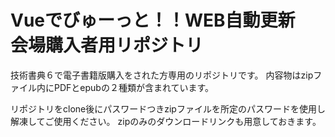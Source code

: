 # Vueでびゅーっと！！WEB自動更新　会場購入者用リポジトリ

技術書典６で電子書籍版購入をされた方専用のリポジトリです。
内容物はzipファイル内にPDFとepubの２種類が含まれています。

リポジトリをclone後にパスワードつきzipファイルを所定のパスワードを使用し解凍してご使用ください。
zipのみのダウンロードリンクも用意しておきます。

